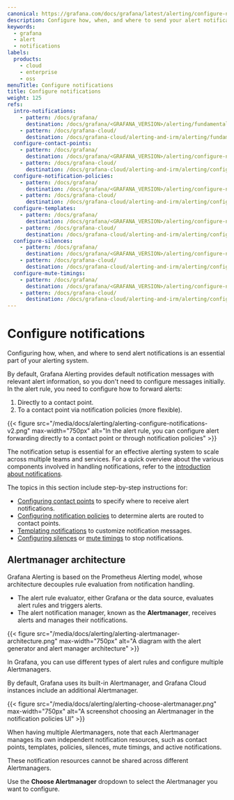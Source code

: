 ```yaml
---
canonical: https://grafana.com/docs/grafana/latest/alerting/configure-notifications
description: Configure how, when, and where to send your alert notifications
keywords:
  - grafana
  - alert
  - notifications
labels:
  products:
    - cloud
    - enterprise
    - oss
menuTitle: Configure notifications
title: Configure notifications
weight: 125
refs:
  intro-notifications:
    - pattern: /docs/grafana/
      destination: /docs/grafana/<GRAFANA_VERSION>/alerting/fundamentals/notifications/
    - pattern: /docs/grafana-cloud/
      destination: /docs/grafana-cloud/alerting-and-irm/alerting/fundamentals/notifications/
  configure-contact-points:
    - pattern: /docs/grafana/
      destination: /docs/grafana/<GRAFANA_VERSION>/alerting/configure-notifications/manage-contact-points/
    - pattern: /docs/grafana-cloud/
      destination: /docs/grafana-cloud/alerting-and-irm/alerting/configure-notifications/manage-contact-points/
  configure-notification-policies:
    - pattern: /docs/grafana/
      destination: /docs/grafana/<GRAFANA_VERSION>/alerting/configure-notifications/create-notification-policy/
    - pattern: /docs/grafana-cloud/
      destination: /docs/grafana-cloud/alerting-and-irm/alerting/configure-notifications/create-notification-policy/
  configure-templates:
    - pattern: /docs/grafana/
      destination: /docs/grafana/<GRAFANA_VERSION>/alerting/configure-notifications/template-notifications/
    - pattern: /docs/grafana-cloud/
      destination: /docs/grafana-cloud/alerting-and-irm/alerting/configure-notifications/template-notifications/
  configure-silences:
    - pattern: /docs/grafana/
      destination: /docs/grafana/<GRAFANA_VERSION>/alerting/configure-notifications/create-silence/
    - pattern: /docs/grafana-cloud/
      destination: /docs/grafana-cloud/alerting-and-irm/alerting/configure-notifications/create-silence/
  configure-mute-timings:
    - pattern: /docs/grafana/
      destination: /docs/grafana/<GRAFANA_VERSION>/alerting/configure-notifications/mute-timings/
    - pattern: /docs/grafana-cloud/
      destination: /docs/grafana-cloud/alerting-and-irm/alerting/configure-notifications/mute-timings/
---
```


# Configure notifications

Configuring how, when, and where to send alert notifications is an essential part of your alerting system.

By default, Grafana Alerting provides default notification messages with relevant alert information, so you don't need to configure messages initially. In the alert rule, you need to configure how to forward alerts:

1. Directly to a contact point.
2. To a contact point via notification policies (more flexible).

{{< figure src="/media/docs/alerting/alerting-configure-notifications-v2.png" max-width="750px" alt="In the alert rule, you can configure alert forwarding directly to a contact point or through notification policies" >}}

The notification setup is essential for an effective alerting system to scale across multiple teams and services. For a quick overview about the various components involved in handling notifications, refer to the [introduction about notifications](ref:intro-notifications).

The topics in this section include step-by-step instructions for:

- [Configuring contact points](ref:configure-contact-points) to specify where to receive alert notifications.
- [Configuring notification policies](ref:configure-notification-policies) to determine alerts are routed to contact points.
- [Templating notifications](ref:configure-templates) to customize notification messages.
- [Configuring silences](ref:configure-silences) or [mute timings](ref:configure-mute-timings) to stop notifications.

## Alertmanager architecture

Grafana Alerting is based on the Prometheus Alerting model, whose architecture decouples rule evaluation from notification handling.

- The alert rule evaluator, either Grafana or the data source, evaluates alert rules and triggers alerts.
- The alert notification manager, known as the **Alertmanager**, receives alerts and manages their notifications.

{{< figure src="/media/docs/alerting/alerting-alertmanager-architecture.png" max-width="750px" alt="A diagram with the alert generator and alert manager architecture" >}}

In Grafana, you can use different types of alert rules and configure multiple Alertmanagers.

By default, Grafana uses its built-in Alertmanager, and Grafana Cloud instances include an additional Alertmanager.

{{< figure src="/media/docs/alerting/alerting-choose-alertmanager.png" max-width="750px" alt="A screenshot choosing an Alertmanager in the notification policies UI" >}}

When having multiple Alertmanagers, note that each Alertmanager manages its own independent notification resources, such as contact points, templates, policies, silences, mute timings, and active notifications.

These notification resources cannot be shared across different Alertmanagers.

Use the **Choose Alertmanager** dropdown to select the Alertmanager you want to configure.
